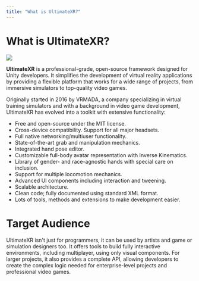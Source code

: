 ```yaml
---
title: "What is UltimateXR?"
---
```


# What is UltimateXR?

![](/docs/guides/media/getting-started/UltimateXR.gif)

**UltimateXR** is a professional-grade, open-source framework designed for Unity developers. It simplifies the development of virtual reality applications by providing a flexible platform that works for a wide range of projects, from immersive simulators to top-quality video games.

Originally started in 2016 by VRMADA, a company specializing in virtual training simulators and with a background in video game development, UltimateXR has evolved into a toolkit with extensive functionality:

- Free and open-source under the MIT license.
- Cross-device compatibility. Support for all major headsets.
- Full native networking/multiuser functionality.
- State-of-the-art grab and manipulation mechanics.
- Integrated hand pose editor.
- Customizable full-body avatar representation with Inverse Kinematics.
- Library of gender- and race-agnostic hands with special care on inclusion.
- Support for multiple locomotion mechanics.
- Advanced UI components including interaction and tweening.
- Scalable architecture.
- Clean code; fully documented using standard XML format.
- Lots of tools, methods and extensions to make development easier.

# Target Audience

UltimateXR isn't just for programmers, it can be used by artists and game or simulation designers too. It offers tools to build fully interactive environments, including multiplayer, using only visual components. For larger projects, it also provides a complete API, allowing developers to create the complex logic needed for enterprise-level projects and professional video games.
